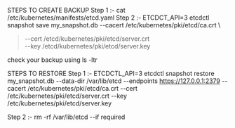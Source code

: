 STEPS TO CREATE BACKUP
Step 1 :- cat /etc/kubernetes/manifests/etcd.yaml
Step 2 :- ETCDCT_API=3 etcdctl snapshot save my_snapshot.db --cacert /etc/kubernetes/pki/etcd/ca.crt \
>  --cert /etcd/kubernetes/pki/etcd/server.crt \
>  --key /etcd/kubernetes/pki/etcd/server.key 

check your backup using ls -ltr

STEPS TO RESTORE 
Step 1 :- ETCDCTL_API=3 etcdctl snapshot restore my_snapshot.db --data-dir /var/lib/etcd --endpoints https://127.0.0.1:2379 --cacert /etc/kubernetes/pki/etcd/ca.crt --cert /etc/kubernetes/pki/etcd/server.crt --key /etc/kubernetes/pki/etcd/server.key 

Step 2 :- rm -rf /var/lib/etcd  --if required

